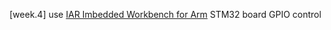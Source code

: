 [week.4]
use [IAR Imbedded Workbench for Arm](https://www.iar.com/ko/products/architectures/arm/iar-embedded-workbench-for-arm/iar-embedded-workbench-for-arm-free-trial-version)
STM32 board GPIO control
